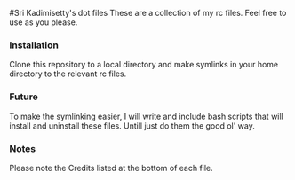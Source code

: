 #Sri Kadimisetty's dot files
These are a collection of my rc files. Feel free to use as you please.


### Installation ###
Clone this repository to a local directory and make symlinks in your home directory to the relevant rc files.

### Future ###
To make the symlinking easier, I will write and include bash scripts that will install and uninstall these files. Untill just do them the good ol' way.


### Notes ### 
Please note the Credits listed at the bottom of each file.
